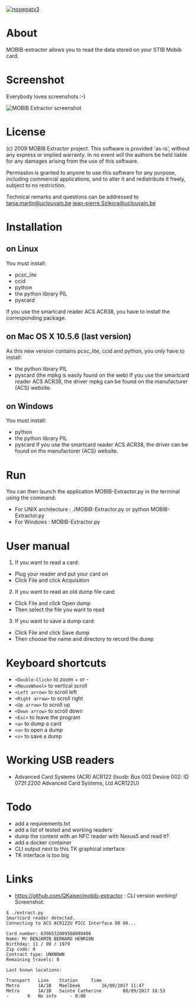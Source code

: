 [![noswpatv3](http://zoobab.wdfiles.com/local--files/start/noupcv3.jpg)](https://ffii.org/donate-now-to-save-europe-from-software-patents-says-ffii/)
# About

MOBIB-extractor allows you to read the data stored on your STIB Mobib card.

# Screenshot

Everybody loves screenshots :-)

![MOBIB Extractor screenshot](https://raw.githubusercontent.com/zoobab/mobib-extractor/master/mobib-extractor-screenshot.png)

# License

(c) 2009 MOBIB Extractor project. This software is provided 'as-is',
without any express or implied warranty. In no event will the authors be held
liable for any damages arising from the use of this software.

Permission is granted to anyone to use this software for any purpose,
including commercial applications, and to alter it and redistribute it
freely, subject to no restriction.

Technical remarks and questions can be addressed to
<tania.martin@uclouvain.be>
<jean-pierre.Szikora@uclouvain.be>

# Installation

## on Linux

You must install:
- pcsc_lite
- ccid
- python
- the python library PIL 
- pyscard

If you use the smartcard reader ACS ACR38, you have to install the
corresponding package.


## on Mac OS X 10.5.6 (last version)

As this new version contains pcsc_lite, ccid and python, you only have to
install:
- the python library PIL
- pyscard (the mpkg is easily found on the web)
If you use the smartcard reader ACS ACR38, the driver mpkg can be found on the
manufacturer (ACS) website.


## on Windows

You must install:
- python
- the python library PIL
- pyscard
If you use the smartcard reader ACS ACR38, the driver can be found on the
manufacturer (ACS) website.

# Run

You can then launch the application MOBIB-Extractor.py in the terminal using
the command:
- For UNIX architecture : ./MOBIB-Extractor.py or python MOBIB-Extractor.py
- For Windows : MOBIB-Extractor.py

# User manual

1. If you want to read a card:
  * Plug your reader and put your card on
  * Click File and click Acquisition
2. If you want to read an old dump file card:
  * Click File and click Open dump
  * Then select the file you want to read
3. If you want to save a dump card:
  * Click File and click Save dump
  * Then choose the name and directory to record the dump

# Keyboard shortcuts

- ```<Double-Click>``` to zoom + or -
- ```<MouseWheel>``` to vertical scroll
- ```<Left arrow>``` to scroll left
- ```<Right arrow>``` to scroll right
- ```<Up arrow>``` to scroll up
- ```<Down arrow>``` to scroll down
- ```<Esc>``` to leave the program
- ```<a>``` to dump a card
- ```<o>``` to open a dump
- ```<s>``` to save a dump

# Working USB readers

* Advanced Card Systems (ACR) ACR122 (lsusb: Bus 002 Device 002: ID 072f:2200 Advanced Card Systems, Ltd ACR122U)

# Todo

* add a requirements.txt
* add a list of tested and working readers
* dump the content with an NFC reader with Nexus5 and read it?
* add a docker container
* CLI output next to this TK graphical interface
* TK interface is too big

# Links

* https://github.com/QKaiser/mobib-extractor : CLI version working! Screenshot:
```
$ ./extract.py
Smartcard reader detected.
Connecting to ACS ACR122U PICC Interface 00 00...
 
Card number: 6396532009560098406
Name: Mr BENJAMIN BERNARD HENRION                          
Birthday: 11 / 09 / 1979
Zip code: 0
Contract type: UNKNOWN
Remaining travels: 0
 
Last known locations:
 
Transport   Line    Station     Time
Metro       1A/1B   Maelbeek        16/09/2017 11:47
Metro       1A/1B   Sainte Catherine        08/09/2017 18:53
-       0   No info     - 0:00
```
